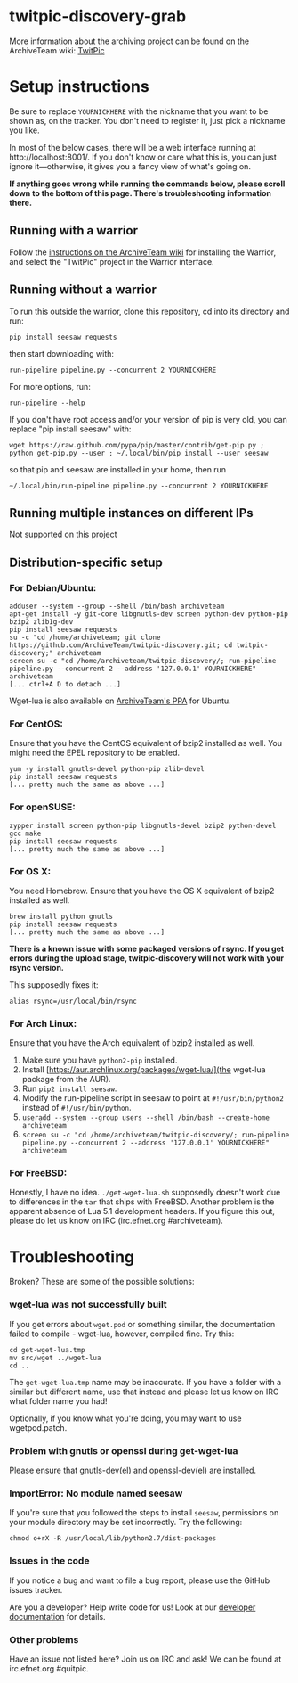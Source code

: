 twitpic-discovery-grab
=======================

More information about the archiving project can be found on the ArchiveTeam wiki: [TwitPic](http://archiveteam.org/index.php?title=TwitPic)

Setup instructions
=========================

Be sure to replace `YOURNICKHERE` with the nickname that you want to be shown as, on the tracker. You don't need to register it, just pick a nickname you like.

In most of the below cases, there will be a web interface running at http://localhost:8001/. If you don't know or care what this is, you can just ignore it—otherwise, it gives you a fancy view of what's going on.

**If anything goes wrong while running the commands below, please scroll down to the bottom of this page. There's troubleshooting information there.**

Running with a warrior
-------------------------

Follow the [instructions on the ArchiveTeam wiki](http://archiveteam.org/index.php?title=Warrior) for installing the Warrior, and select the "TwitPic" project in the Warrior interface.

Running without a warrior
-------------------------
To run this outside the warrior, clone this repository, cd into its directory and run:

    pip install seesaw requests


then start downloading with:

    run-pipeline pipeline.py --concurrent 2 YOURNICKHERE

For more options, run:

    run-pipeline --help

If you don't have root access and/or your version of pip is very old, you can replace "pip install seesaw" with:

    wget https://raw.github.com/pypa/pip/master/contrib/get-pip.py ; python get-pip.py --user ; ~/.local/bin/pip install --user seesaw

so that pip and seesaw are installed in your home, then run

    ~/.local/bin/run-pipeline pipeline.py --concurrent 2 YOURNICKHERE

Running multiple instances on different IPs
-------------------------------------------

Not supported on this project


Distribution-specific setup
-------------------------
### For Debian/Ubuntu:

    adduser --system --group --shell /bin/bash archiveteam
    apt-get install -y git-core libgnutls-dev screen python-dev python-pip bzip2 zlib1g-dev
    pip install seesaw requests
    su -c "cd /home/archiveteam; git clone https://github.com/ArchiveTeam/twitpic-discovery.git; cd twitpic-discovery;" archiveteam
    screen su -c "cd /home/archiveteam/twitpic-discovery/; run-pipeline pipeline.py --concurrent 2 --address '127.0.0.1' YOURNICKHERE" archiveteam
    [... ctrl+A D to detach ...]

Wget-lua is also available on [ArchiveTeam's PPA](https://launchpad.net/~archiveteam/+archive/wget-lua) for Ubuntu.

### For CentOS:

Ensure that you have the CentOS equivalent of bzip2 installed as well. You might need the EPEL repository to be enabled.

    yum -y install gnutls-devel python-pip zlib-devel
    pip install seesaw requests
    [... pretty much the same as above ...]

### For openSUSE:

    zypper install screen python-pip libgnutls-devel bzip2 python-devel gcc make
    pip install seesaw requests
    [... pretty much the same as above ...]

### For OS X:

You need Homebrew. Ensure that you have the OS X equivalent of bzip2 installed as well.

    brew install python gnutls
    pip install seesaw requests
    [... pretty much the same as above ...]

**There is a known issue with some packaged versions of rsync. If you get errors during the upload stage, twitpic-discovery will not work with your rsync version.**

This supposedly fixes it:

    alias rsync=/usr/local/bin/rsync

### For Arch Linux:

Ensure that you have the Arch equivalent of bzip2 installed as well.

1. Make sure you have `python2-pip` installed.
2. Install [https://aur.archlinux.org/packages/wget-lua/](the wget-lua package from the AUR). 
3. Run `pip2 install seesaw`.
4. Modify the run-pipeline script in seesaw to point at `#!/usr/bin/python2` instead of `#!/usr/bin/python`.
5. `useradd --system --group users --shell /bin/bash --create-home archiveteam`
6. `screen su -c "cd /home/archiveteam/twitpic-discovery/; run-pipeline pipeline.py --concurrent 2 --address '127.0.0.1' YOURNICKHERE" archiveteam`

### For FreeBSD:

Honestly, I have no idea. `./get-wget-lua.sh` supposedly doesn't work due to differences in the `tar` that ships with FreeBSD. Another problem is the apparent absence of Lua 5.1 development headers. If you figure this out, please do let us know on IRC (irc.efnet.org #archiveteam).

Troubleshooting
=========================

Broken? These are some of the possible solutions:

### wget-lua was not successfully built

If you get errors about `wget.pod` or something similar, the documentation failed to compile - wget-lua, however, compiled fine. Try this:

    cd get-wget-lua.tmp
    mv src/wget ../wget-lua
    cd ..

The `get-wget-lua.tmp` name may be inaccurate. If you have a folder with a similar but different name, use that instead and please let us know on IRC what folder name you had!

Optionally, if you know what you're doing, you may want to use wgetpod.patch.

### Problem with gnutls or openssl during get-wget-lua

Please ensure that gnutls-dev(el) and openssl-dev(el) are installed.

### ImportError: No module named seesaw

If you're sure that you followed the steps to install `seesaw`, permissions on your module directory may be set incorrectly. Try the following:

    chmod o+rX -R /usr/local/lib/python2.7/dist-packages

### Issues in the code

If you notice a bug and want to file a bug report, please use the GitHub issues tracker.

Are you a developer? Help write code for us! Look at our [developer documentation](http://archiveteam.org/index.php?title=Dev) for details.

### Other problems

Have an issue not listed here? Join us on IRC and ask! We can be found at irc.efnet.org #quitpic.

